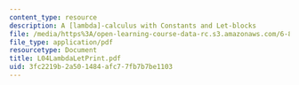 ```yaml
---
content_type: resource
description: A [lambda]-calculus with Constants and Let-blocks
file: /media/https%3A/open-learning-course-data-rc.s3.amazonaws.com/6-827-multithreaded-parallelism-languages-and-compilers-fall-2002/3fc2219b2a501484afc77fb7b7be1103_L04LambdaLetPrint.pdf
file_type: application/pdf
resourcetype: Document
title: L04LambdaLetPrint.pdf
uid: 3fc2219b-2a50-1484-afc7-7fb7b7be1103
---
```

